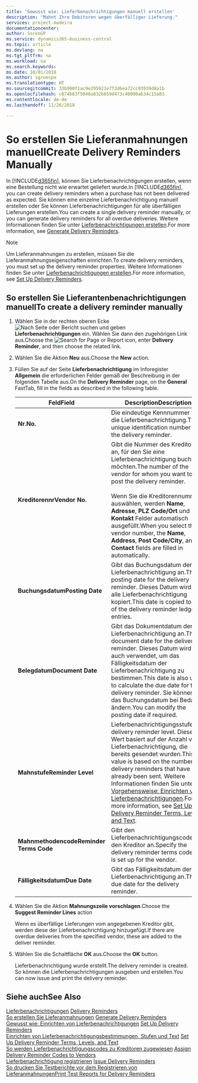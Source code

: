 ```yaml
---
title: 'Gewusst wie: Lieferbenachrichtigungen manuell erstellen'
description: "Mahnt Ihre Debitoren wegen überfälliger Lieferung."
services: project-madeira
documentationcenter: 
author: SorenGP
ms.service: dynamics365-business-central
ms.topic: article
ms.devlang: na
ms.tgt_pltfrm: na
ms.workload: na
ms.search.keywords: 
ms.date: 10/01/2018
ms.author: sgroespe
ms.translationtype: HT
ms.sourcegitcommit: 33b900f1ac9e295921e7f3d6ea72cc93939d8a1b
ms.openlocfilehash: c674b83f5048a832b659d473c40000ab34c15a03
ms.contentlocale: de-de
ms.lasthandoff: 11/26/2018

---
```

# <a name="create-delivery-reminders-manually"></a><span data-ttu-id="b9846-103">So erstellen Sie Lieferanmahnungen manuell</span><span class="sxs-lookup"><span data-stu-id="b9846-103">Create Delivery Reminders Manually</span></span>
<span data-ttu-id="b9846-104">In [!INCLUDE[d365fin](../../includes/d365fin_md.md)], können Sie Lieferbenachrichtigungen erstellen, wenn eine Bestellung nicht wie erwartet geliefert wurde.</span><span class="sxs-lookup"><span data-stu-id="b9846-104">In [!INCLUDE[d365fin](../../includes/d365fin_md.md)], you can create delivery reminders when a purchase has not been delivered as expected.</span></span> <span data-ttu-id="b9846-105">Sie können eine einzelne Lieferbenachrichtigung manuell erstellen oder Sie können Lieferbenachrichtigungen für alle überfälligen Lieferungen erstellen.</span><span class="sxs-lookup"><span data-stu-id="b9846-105">You can create a single delivery reminder manually, or you can generate delivery reminders for all overdue deliveries.</span></span> <span data-ttu-id="b9846-106">Weitere Informationen finden Sie unter [Lieferbenachrichtigungen erstellen](how-to-generate-delivery-reminders.md).</span><span class="sxs-lookup"><span data-stu-id="b9846-106">For more information, see [Generate Delivery Reminders](how-to-generate-delivery-reminders.md).</span></span>

> [!NOTE]
> <span data-ttu-id="b9846-107">Um Lieferanmahnungen zu erstellen, müssen Sie die Lieferanmahnungseigenschaften einrichten.</span><span class="sxs-lookup"><span data-stu-id="b9846-107">To create delivery reminders, you must set up the delivery reminder properties.</span></span> <span data-ttu-id="b9846-108">Weitere Informationen finden Sie unter [Lieferbenachrichtigungen erstellen](how-to-set-up-delivery-reminders.md).</span><span class="sxs-lookup"><span data-stu-id="b9846-108">For more information, see [Set Up Delivery Reminders](how-to-set-up-delivery-reminders.md).</span></span>

## <a name="to-create-a-delivery-reminder-manually"></a><span data-ttu-id="b9846-109">So erstellen Sie Lieferantenbenachrichtigungen manuell</span><span class="sxs-lookup"><span data-stu-id="b9846-109">To create a delivery reminder manually</span></span>  

1.  <span data-ttu-id="b9846-110">Wählen Sie in der rechten oberen Ecke ![Nach Seite oder Bericht suchen](../../media/ui-search/search_small.png "Symbol nach Seite oder Bericht suchen") und geben **Lieferbenachrichtigungen** ein. Wählen Sie dann den zugehörigen Link aus.</span><span class="sxs-lookup"><span data-stu-id="b9846-110">Choose the ![Search for Page or Report](../../media/ui-search/search_small.png "Search for Page or Report icon") icon, enter **Delivery Reminder**, and then choose the related link.</span></span>  
2.  <span data-ttu-id="b9846-111">Wählen Sie die Aktion **Neu** aus.</span><span class="sxs-lookup"><span data-stu-id="b9846-111">Choose the **New** action.</span></span>  
3.  <span data-ttu-id="b9846-112">Füllen Sie auf der Seite **Lieferbenachrichtigung** im Inforegister **Allgemein** die erforderlichen Felder gemäß der Beschreibung in der folgenden Tabelle aus.</span><span class="sxs-lookup"><span data-stu-id="b9846-112">On the **Delivery Reminder** page, on the **General** FastTab, fill in the fields as described in the following table.</span></span>  

    |<span data-ttu-id="b9846-113">Feld</span><span class="sxs-lookup"><span data-stu-id="b9846-113">Field</span></span>|<span data-ttu-id="b9846-114">Description</span><span class="sxs-lookup"><span data-stu-id="b9846-114">Description</span></span>|  
    |---------------------------------|---------------------------------------|  
    |<span data-ttu-id="b9846-115">**Nr.**</span><span class="sxs-lookup"><span data-stu-id="b9846-115">**No.**</span></span>|<span data-ttu-id="b9846-116">Die eindeutige Kennnummer für die Lieferbenachrichtigung.</span><span class="sxs-lookup"><span data-stu-id="b9846-116">The unique identification number for the delivery reminder.</span></span>|  
    |<span data-ttu-id="b9846-117">**Kreditorennr**</span><span class="sxs-lookup"><span data-stu-id="b9846-117">**Vendor No.**</span></span>|<span data-ttu-id="b9846-118">Gibt die Nummer des Kreditors an, für den Sie eine Lieferbenachrichtigung buchen möchten.</span><span class="sxs-lookup"><span data-stu-id="b9846-118">The number of the vendor for whom you want to post the delivery reminder.</span></span><br /><br /> <span data-ttu-id="b9846-119">Wenn Sie die Kreditorennummer auswählen, werden **Name**, **Adresse**, **PLZ Code/Ort** und **Kontakt** Felder automatisch ausgefüllt.</span><span class="sxs-lookup"><span data-stu-id="b9846-119">When you select the vendor number, the **Name**, **Address**, **Post Code/City**, and **Contact** fields are filled in automatically.</span></span>|  
    |<span data-ttu-id="b9846-120">**Buchungsdatum**</span><span class="sxs-lookup"><span data-stu-id="b9846-120">**Posting Date**</span></span>|<span data-ttu-id="b9846-121">Gibt das Buchungsdatum der Lieferbenachrichtigung an.</span><span class="sxs-lookup"><span data-stu-id="b9846-121">The posting date for the delivery reminder.</span></span> <span data-ttu-id="b9846-122">Dieses Datum wird in alle Lieferbenachrichtigung kopiert.</span><span class="sxs-lookup"><span data-stu-id="b9846-122">This date is copied to all of the delivery reminder ledger entries.</span></span>|  
    |<span data-ttu-id="b9846-123">**Belegdatum**</span><span class="sxs-lookup"><span data-stu-id="b9846-123">**Document Date**</span></span>|<span data-ttu-id="b9846-124">Gibt das Dokumentdatum der Lieferbenachrichtigung an.</span><span class="sxs-lookup"><span data-stu-id="b9846-124">The document date for the delivery reminder.</span></span> <span data-ttu-id="b9846-125">Dieses Datum wird auch verwendet, um das Fälligkeitsdatum der Lieferbenachrichtigung zu bestimmen.</span><span class="sxs-lookup"><span data-stu-id="b9846-125">This date is also used to calculate the due date for the delivery reminder.</span></span> <span data-ttu-id="b9846-126">Sie können das Buchungsdatum bei Bedarf ändern.</span><span class="sxs-lookup"><span data-stu-id="b9846-126">You can modify the posting date if required.</span></span>|  
    |<span data-ttu-id="b9846-127">**Mahnstufe**</span><span class="sxs-lookup"><span data-stu-id="b9846-127">**Reminder Level**</span></span>|<span data-ttu-id="b9846-128">Lieferbenachrichtigungsstufe.</span><span class="sxs-lookup"><span data-stu-id="b9846-128">The delivery reminder level.</span></span> <span data-ttu-id="b9846-129">Dieser Wert basiert auf der Anzahl von Lieferbenachrichtigung, die bereits gesendet wurden.</span><span class="sxs-lookup"><span data-stu-id="b9846-129">This value is based on the number of delivery reminders that have already been sent.</span></span> <span data-ttu-id="b9846-130">Weitere Informationen finden Sie unter [Vorgehensweise: Einrichten von Lieferbenachrichtigungen](how-to-set-up-delivery-reminder-terms-levels-and-text.md).</span><span class="sxs-lookup"><span data-stu-id="b9846-130">For more information, see [Set Up Delivery Reminder Terms, Levels, and Text](how-to-set-up-delivery-reminder-terms-levels-and-text.md).</span></span>|  
    |<span data-ttu-id="b9846-131">**Mahnmethodencode**</span><span class="sxs-lookup"><span data-stu-id="b9846-131">**Reminder Terms Code**</span></span>|<span data-ttu-id="b9846-132">Gibt den Lieferbenachrichtigungscode für den Kreditor an.</span><span class="sxs-lookup"><span data-stu-id="b9846-132">Specify the delivery reminder terms code that is set up for the vendor.</span></span>|  
    |<span data-ttu-id="b9846-133">**Fälligkeitsdatum**</span><span class="sxs-lookup"><span data-stu-id="b9846-133">**Due Date**</span></span>|<span data-ttu-id="b9846-134">Gibt das Fälligkeitsdatum der Lieferbenachrichtigung an.</span><span class="sxs-lookup"><span data-stu-id="b9846-134">The due date for the delivery reminder.</span></span>|  

4.  <span data-ttu-id="b9846-135">Wählen Sie die Aktion **Mahnungszeile vorschlagen**.</span><span class="sxs-lookup"><span data-stu-id="b9846-135">Choose the **Suggest Reminder Lines** action</span></span>  

    <span data-ttu-id="b9846-136">Wenn es überfällige Lieferungen vom angegebenen Kreditor gibt, werden diese der Lieferbenachrichtigung hinzugefügt.</span><span class="sxs-lookup"><span data-stu-id="b9846-136">If there are overdue deliveries from the specified vendor, these are added to the deliver reminder.</span></span>  

5.  <span data-ttu-id="b9846-137">Wählen Sie die Schaltfläche **OK** aus.</span><span class="sxs-lookup"><span data-stu-id="b9846-137">Choose the **OK** button.</span></span>  

    <span data-ttu-id="b9846-138">Lieferbenachrichtigung wurde erstellt.</span><span class="sxs-lookup"><span data-stu-id="b9846-138">The delivery reminder is created.</span></span> <span data-ttu-id="b9846-139">So können die Lieferbenachrichtigungen ausgeben und erstellen.</span><span class="sxs-lookup"><span data-stu-id="b9846-139">You can now issue and print the delivery reminder.</span></span>  

## <a name="see-also"></a><span data-ttu-id="b9846-140">Siehe auch</span><span class="sxs-lookup"><span data-stu-id="b9846-140">See Also</span></span>  
 <span data-ttu-id="b9846-141">[Lieferbenachrichtigungen](delivery-reminders.md) </span><span class="sxs-lookup"><span data-stu-id="b9846-141">[Delivery Reminders](delivery-reminders.md) </span></span>  
 <span data-ttu-id="b9846-142">[So erstellen Sie Lieferanmahnungen](how-to-generate-delivery-reminders.md) </span><span class="sxs-lookup"><span data-stu-id="b9846-142">[Generate Delivery Reminders](how-to-generate-delivery-reminders.md) </span></span>  
 <span data-ttu-id="b9846-143">[Gewusst wie: Einrichten von Lieferbenachrichtigungen](how-to-set-up-delivery-reminders.md) </span><span class="sxs-lookup"><span data-stu-id="b9846-143">[Set Up Delivery Reminders](how-to-set-up-delivery-reminders.md) </span></span>  
 <span data-ttu-id="b9846-144">[Einrichten von Lieferbenachrichtigungsbestimmungen, Stufen und Text](how-to-set-up-delivery-reminder-terms-levels-and-text.md) </span><span class="sxs-lookup"><span data-stu-id="b9846-144">[Set Up Delivery Reminder Terms, Levels, and Text](how-to-set-up-delivery-reminder-terms-levels-and-text.md) </span></span>  
 <span data-ttu-id="b9846-145">[So werden Lieferbenachrichtigungscodes zu Kreditoren zugewiesen](how-to-assign-delivery-reminder-codes-to-vendors.md) </span><span class="sxs-lookup"><span data-stu-id="b9846-145">[Assign Delivery Reminder Codes to Vendors](how-to-assign-delivery-reminder-codes-to-vendors.md) </span></span>  
 <span data-ttu-id="b9846-146">[Lieferbenachrichtigung registrieren](how-to-issue-delivery-reminders.md) </span><span class="sxs-lookup"><span data-stu-id="b9846-146">[Issue Delivery Reminders](how-to-issue-delivery-reminders.md) </span></span>  
 [<span data-ttu-id="b9846-147">So drucken Sie Testberichte vor dem Registrieren von Lieferanmahnungen</span><span class="sxs-lookup"><span data-stu-id="b9846-147">Print Test Reports for Delivery Reminders</span></span>](how-to-print-test-reports-for-delivery-reminders.md)

